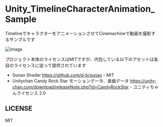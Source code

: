 # Unity_TimelineCharacterAnimation_Sample
TimelineでキャラクターをアニメーションさせてCinemachineで動画を撮影するサンプルです

![image](https://user-images.githubusercontent.com/15684519/181741538-8b10da3f-b3de-4131-a342-9a8f9f56994a.png)


プロジェクト本体のライセンスはMITですが、内包している以下のアセットは各自のライセンスに従って提供されています

- Sunao Shader https://github.com/d-b/sunao - MIT
- Unitychan Candy Rock Star モーションデータ、楽曲データ https://unity-chan.com/download/releaseNote.php?id=CandyRockStar - ユニティちゃんライセンス 2.0

## LICENSE
MIT
